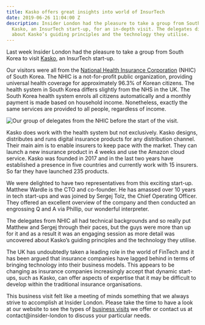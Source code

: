 ```yaml
---
title: Kasko offers great insights into world of InsurTech
date: 2019-06-26 11:04:00 Z
description: Insider London had the pleasure to take a group from South Korea to visit
  Kasko, an InsurTech start-up, for an in-depth visit. The delegates discovered details
  about Kasko’s guiding principles and the technology they utilise.
---
```


Last week Insider London had the pleasure to take a group from South Korea to visit [Kasko](https://www.kasko.io/), an InsurTech start-up.

Our visitors were all from the [National Health Insurance Corporation](http://www.nhis.or.kr/static/html/wbd/g/a/wbdga0101.html) (NHIC) of South Korea. The NHIC is a not-for-profit public organization, providing universal health coverage for approximately 96.3% of Korean citizens. The health system in South Korea differs slightly from the NHS in the UK. The South Korea health system enrols all citizens automatically and a monthly payment is made based on household income. Nonetheless, exactly the same services are provided to all people, regardless of income.

![Our group of delegates from the NHIC before the start of the visit.](/uploads/DSC02376-760.jpg)

Kasko does work with the health system but not exclusively. Kasko designs, distributes and runs digital insurance products for any distribution channel. Their main aim is to enable insurers to keep pace with the market. They can launch a new insurance product in 4 weeks and use the Amazon cloud service. Kasko was founded in 2017 and in the last two years have established a presence in five countries and currently work with 15 insurers. So far they have launched 235 products.

We were delighted to have two representatives from this exciting start-up. Matthew Wardle is the CTO and co-founder. He has amassed over 10 years in tech start-ups and was joined by Sergej Tolz, the Chief Operating Officer. They offered an excellent overview of the company and then conducted an engrossing Q and A via Phillip, our wonderful interpreter.

The delegates from NHIC all had technical backgrounds and so really put Matthew and Sergej through their paces, but the guys were more than up for it and as a result it was an engaging session as more detail was uncovered about Kasko’s guiding principles and the technology they utilise.

The UK has undoubtedly taken a leading role in the world of FinTech and it has been argued that insurance companies have lagged behind in terms of bringing technology into their business models. This appears to be changing as insurance companies increasingly accept that dynamic start-ups, such as Kasko, can offer aspects of expertise that it may be difficult to develop within the traditional insurance organisations.

This business visit felt like a meeting of minds something that we always strive to accomplish at Insider London. Please take the time to have a look at our website to see the types of [business visits](https://www.insider-london.co.uk/in-depth-business-visits/) we offer or contact us at contact@insider-london to discuss your particular needs.